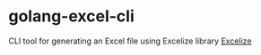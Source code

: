 # golang-excel-cli
CLI tool for generating an Excel file using Excelize library [Excelize](https://pkg.go.dev/github.com/xuri/excelize/v2)
